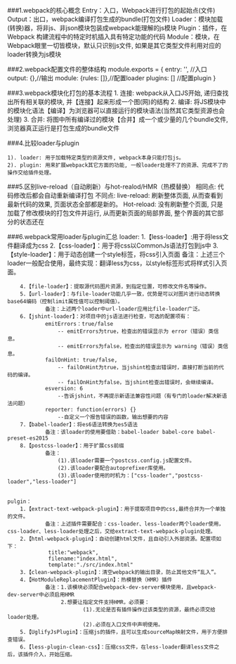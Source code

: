 ###1.webpack的核心概念
	Entry：入口，Webpack进行打包的起始点(文件)
	Output：出口，webpack编译打包生成的bundle(打包文件)
	Loader：模块加载(转换)器，将非js、非json模块包装成webpack能理解的js模块
	Plugin：插件，在 Webpack 构建流程中的特定时机插入具有特定功能的代码
	Module：模块，在 Webpack眼里一切皆模块，默认只识别js文件, 如果是其它类型文件利用对应的loader转换为js模块

###2.webpack配置文件的整体结构
	module.exports = {
	  entry: '', //入口
	  output: {},//输出
	  module: {rules: []},//配置loader
	  plugins: [] //配置plugin
	}

###3.webpack模块化打包的基本流程
	1. 连接: webpack从入口JS开始, 递归查找出所有相关联的模块, 并【连接】起来形成一个图(网)的结构
	2. 编译: 将JS模块中的模块化语法【编译】为浏览器可以直接运行的模块语法(当然其它类型资源也会处理)
	3. 合并: 将图中所有编译过的模块【合并】成一个或少量的几个bundle文件, 浏览器真正运行是打包生成的bundle文件

###4.比较loader与plugin

	1). loader: 用于加载特定类型的资源文件, webpack本身只能打包js。
	2). plugin: 用来扩展webpack其它方面的功能, 一般loader处理不了的资源、完成不了的操作交给插件处理。

###5.区别live-reload（自动刷新）与hot-realod/HMR（热模替换）
	相同点: 
		代码修改后都会自动重新编译打包
	不同点: 
		live-reload: 刷新整体页面, 从而查看到最新代码的效果, 页面状态全部都是新的。
		Hot-reload: 没有刷新整个页面, 只是加载了修改模块的打包文件并运行,
		从而更新页面的局部界面, 整个界面的其它部分的状态还在

###6.webpack常用loader与plugin汇总
	loader:
		1.【less-loader】:用于将less文件翻译成为css
		2.【css-loader】：用于将css以CommonJs语法打包到js中
		3.【style-loader】：用于动态创建一个style标签，将css引入页面
				备注：上述三个loader一般配合使用，最终实现：翻译less为css，以style标签形式将样式引入页面。
		
		4.【file-loader】：提取源代码图片资源，到指定位置，可修改文件名等操作。
		5.【url-loader】：与file-loader功能几乎一致，优势是可以对图片进行动态转换base64编码（控制limit属性值可以控制阈值）。
				备注：上述两个loader中url-loader应用比file-loader广泛。
		6.【jshint-loader】：对项目中的js语法进行检查，可选的配置项有：
				emitErrors：true/false
					-- emitErrors为true，检查出的错误显示为 error（错误）类信息。
	                -- emitErrors为false，检查出的错误显示为 warning（错误）类信息。	
				failOnHint: true/false,
					-- failOnHint为true，当jshint检查出错误时，直接打断当前的代码的编译。
	                -- failOnHint为false，当jshint检查出错误时，会继续编译。
				esversion: 6
					--告诉jshint，不再提示新语法兼容性问题（有专门的loader解决新语法问题）
				reporter: function(errors) {}
					--自定义一个报告错误的函数，输出想要的内容
		7.【babel-loader】：将es6语法转换为es5语法
				备注：该loader的使用要借助：babel-loader babel-core babel-preset-es2015
		8.【postcss-loader】：用于扩展css前缀
				备注：
					(1).该loader需要一个postcss.config.js配置文件。
					(2).该loader要配合autoprefixer库使用。
					(3).该loader使用的时机为：["css-loader","postcss-loader","less-loader"]
			

	pulgin：
		1.【extract-text-webpack-plugin】：用于提取项目中的css,最终合并为一个单独的文件。
				备注：上述插件需要配合：css-loader、less-loader两个loader使用，css-loader、less-loader处理之后，交给extract-text-webpack-plugin处理。
		2.【html-webpack-plugin】：自动创建html文件，且自动引入外部资源。配置项如下：
				 title:"webpack",
			     filename:"index.html",
			     template:"./src/index.html"
		3.【clean-webpack-plugin】：清空webpack的输出目录，防止其他文件“乱入”。
		4.【HotModuleReplacementPlugin】：热模替换（HMR）插件
				备注：1.该模块必须配合webpack-dev-server模块使用，且webpack-dev-server中必须启用HMR
					 2.想要让指定文件支持HMR，必须要：
							(1).无论是否有插件操作过该类型的资源，最终必须交给loader处理。
							(2).必须在入口文件中声明使用。
		5.【UglifyJsPlugin】：压缩js的插件，且可以生成sourceMap映射文件，用于方便排查错误。
		6.【less-plugin-clean-css】：压缩css文件，在less-loader翻译less文件之后，该插件介入，开始压缩。
				
				
	

		
	
